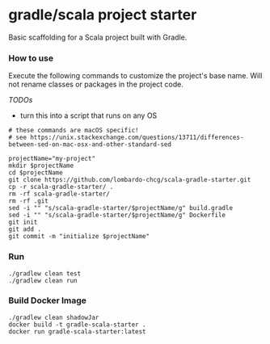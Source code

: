 # gradle/scala project starter

Basic scaffolding for a Scala project built with Gradle.

### How to use

Execute the following commands to customize the project's base name.  Will not rename classes or packages in the project code.  

*TODOs*
- turn this into a script that runs on any OS 

```
# these commands are macOS specific!
# see https://unix.stackexchange.com/questions/13711/differences-between-sed-on-mac-osx-and-other-standard-sed

projectName="my-project"
mkdir $projectName
cd $projectName
git clone https://github.com/lombardo-chcg/scala-gradle-starter.git
cp -r scala-gradle-starter/ .
rm -rf scala-gradle-starter/
rm -rf .git
sed -i "" "s/scala-gradle-starter/$projectName/g" build.gradle
sed -i "" "s/scala-gradle-starter/$projectName/g" Dockerfile
git init
git add .
git commit -m "initialize $projectName"
```


### Run
```
./gradlew clean test
./gradlew clean run
```

### Build Docker Image
```
./gradlew clean shadowJar
docker build -t gradle-scala-starter .
docker run gradle-scala-starter:latest
```
